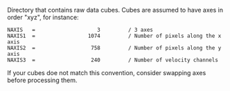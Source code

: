 Directory that contains raw data cubes. Cubes are assumed to have axes in order "xyz", for instance:

```
NAXIS   =                    3         / 3 axes
NAXIS1  =                 1074         / Number of pixels along the x axis
NAXIS2  =                  758         / Number of pixels along the y axis
NAXIS3  =                  240         / Number of velocity channels
```

If your cubes doe not match this convention, consider swapping axes before processing them.